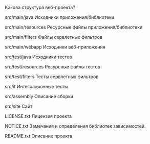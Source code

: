 Какова структура веб-проекта?

src/main/java Исходники приложения/библиотеки

src/main/resources Ресурсные файлы приложения/библиотеки

src/main/filters Файлы сервлетных фильтров

src/main/webapp Исходники веб-приложения

src/test/java Исходники тестов

src/test/resources Ресурсные файлы тестов

src/test/filters Тесты сервлетных фильтров

src/it Интеграционные тесты

src/assembly Описание сборки

src/site Сайт

LICENSE.txt Лицензия проекта

NOTICE.txt Замечания и определения библиотек зависимостей.

README.txt Описание проекта